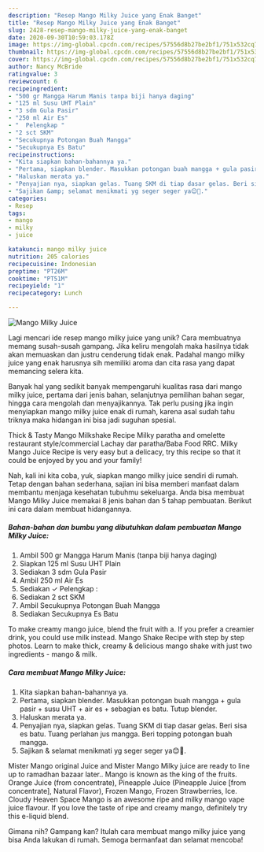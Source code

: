 ```yaml
---
description: "Resep Mango Milky Juice yang Enak Banget"
title: "Resep Mango Milky Juice yang Enak Banget"
slug: 2428-resep-mango-milky-juice-yang-enak-banget
date: 2020-09-30T10:59:03.178Z
image: https://img-global.cpcdn.com/recipes/57556d8b27be2bf1/751x532cq70/mango-milky-juice-foto-resep-utama.jpg
thumbnail: https://img-global.cpcdn.com/recipes/57556d8b27be2bf1/751x532cq70/mango-milky-juice-foto-resep-utama.jpg
cover: https://img-global.cpcdn.com/recipes/57556d8b27be2bf1/751x532cq70/mango-milky-juice-foto-resep-utama.jpg
author: Nancy McBride
ratingvalue: 3
reviewcount: 6
recipeingredient:
- "500 gr Mangga Harum Manis tanpa biji hanya daging"
- "125 ml Susu UHT Plain"
- "3 sdm Gula Pasir"
- "250 ml Air Es"
- "  Pelengkap "
- "2 sct SKM"
- "Secukupnya Potongan Buah Mangga"
- "Secukupnya Es Batu"
recipeinstructions:
- "Kita siapkan bahan-bahannya ya."
- "Pertama, siapkan blender. Masukkan potongan buah mangga + gula pasir + susu UHT + air es + sebagian es batu. Tutup blender."
- "Haluskan merata ya."
- "Penyajian nya, siapkan gelas. Tuang SKM di tiap dasar gelas. Beri sisa es batu. Tuang perlahan jus mangga. Beri topping potongan buah mangga."
- "Sajikan &amp; selamat menikmati yg seger seger ya😊🤤."
categories:
- Resep
tags:
- mango
- milky
- juice

katakunci: mango milky juice 
nutrition: 205 calories
recipecuisine: Indonesian
preptime: "PT26M"
cooktime: "PT51M"
recipeyield: "1"
recipecategory: Lunch

---
```



![Mango Milky Juice](https://img-global.cpcdn.com/recipes/57556d8b27be2bf1/751x532cq70/mango-milky-juice-foto-resep-utama.jpg)

Lagi mencari ide resep mango milky juice yang unik? Cara membuatnya memang susah-susah gampang. Jika keliru mengolah maka hasilnya tidak akan memuaskan dan justru cenderung tidak enak. Padahal mango milky juice yang enak harusnya sih memiliki aroma dan cita rasa yang dapat memancing selera kita.

Banyak hal yang sedikit banyak mempengaruhi kualitas rasa dari mango milky juice, pertama dari jenis bahan, selanjutnya pemilihan bahan segar, hingga cara mengolah dan menyajikannya. Tak perlu pusing jika ingin menyiapkan mango milky juice enak di rumah, karena asal sudah tahu triknya maka hidangan ini bisa jadi suguhan spesial.

Thick &amp; Tasty Mango Milkshake Recipe Milky paratha and omelette restaurant style/commercial Lachay dar paratha/Baba Food RRC. Milky Mango Juice Recipe is very easy but a delicacy, try this recipe so that it could be enjoyed by you and your family!


Nah, kali ini kita coba, yuk, siapkan mango milky juice sendiri di rumah. Tetap dengan bahan sederhana, sajian ini bisa memberi manfaat dalam membantu menjaga kesehatan tubuhmu sekeluarga. Anda bisa membuat Mango Milky Juice memakai 8 jenis bahan dan 5 tahap pembuatan. Berikut ini cara dalam membuat hidangannya.

<!--inarticleads1-->

##### Bahan-bahan dan bumbu yang dibutuhkan dalam pembuatan Mango Milky Juice:

1. Ambil 500 gr Mangga Harum Manis (tanpa biji hanya daging)
1. Siapkan 125 ml Susu UHT Plain
1. Sediakan 3 sdm Gula Pasir
1. Ambil 250 ml Air Es
1. Sediakan  ✓ Pelengkap :
1. Sediakan 2 sct SKM
1. Ambil Secukupnya Potongan Buah Mangga
1. Sediakan Secukupnya Es Batu


To make creamy mango juice, blend the fruit with a. If you prefer a creamier drink, you could use milk instead. Mango Shake Recipe with step by step photos. Learn to make thick, creamy &amp; delicious mango shake with just two ingredients - mango &amp; milk. 

<!--inarticleads2-->

##### Cara membuat Mango Milky Juice:

1. Kita siapkan bahan-bahannya ya.
1. Pertama, siapkan blender. Masukkan potongan buah mangga + gula pasir + susu UHT + air es + sebagian es batu. Tutup blender.
1. Haluskan merata ya.
1. Penyajian nya, siapkan gelas. Tuang SKM di tiap dasar gelas. Beri sisa es batu. Tuang perlahan jus mangga. Beri topping potongan buah mangga.
1. Sajikan &amp; selamat menikmati yg seger seger ya😊🤤.


Mister Mango original Juice and Mister Mango Milky juice are ready to line up to ramadhan bazaar later.. Mango is known as the king of the fruits. Orange Juice (from concentrate), Pineapple Juice (Pineapple Juice [from concentrate], Natural Flavor), Frozen Mango, Frozen Strawberries, Ice. Cloudy Heaven Space Mango is an awesome ripe and milky mango vape juice flavour. If you love the taste of ripe and creamy mango, definitely try this e-liquid blend. 

Gimana nih? Gampang kan? Itulah cara membuat mango milky juice yang bisa Anda lakukan di rumah. Semoga bermanfaat dan selamat mencoba!
